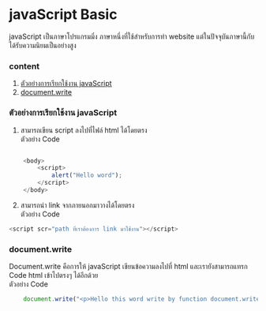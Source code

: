 # javaScript Basic

javaScript เป็นภาษาโปรแกรมมิ่ง ภาษาหนึ่งที่ใช้สำหรับการทำ website แต่ในปัจจุบันภาษานี้กับได้รับความนิยมเป็นอย่างสูง  

### content
1. [ตัวอย่างการเรียกใช้งาน javaScript](#ตัวอย่างการเรียกใช้งาน-javaScript)
2. [document.write](#document.write)

### ตัวอย่างการเรียกใช้งาน javaScript
1. สามารถเขียน script ลงไปที่ไฟล์ html ได้โดยตรง  
ตัวอย่าง Code
```js

    <body>
        <script>
            alert("Hello word");
        </script> 
    </body>

```

2. สามารถนำ link จากภายนอกมาวางได้โดยตรง  
ตัวอย่าง Code
```js
<script scr="path ที่เราต้องการ link มาใช้งาน"></script>

```
### document.write   
Document.write คือการให้ javaScript เขียนข้อความลงไปที่ html และเรายังสามารถแทรก Code html เข้าไปตรงๆ ได้อีกด้วย  
ตัวอย่าง Code  
```js
    document.write("<p>Hello this word write by function document.write of javaScript</p>");
```